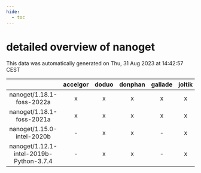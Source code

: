 ```yaml
---
hide:
  - toc
---
```


detailed overview of nanoget
============================


This data was automatically generated on Thu, 31 Aug 2023 at 14:42:57 CEST  

| |accelgor|doduo|donphan|gallade|joltik|skitty|swalot|victini|
| :---: | :---: | :---: | :---: | :---: | :---: | :---: | :---: | :---: |
|nanoget/1.18.1-foss-2022a|x|x|x|x|x|x|x|x|
|nanoget/1.18.1-foss-2021a|x|x|x|x|x|x|x|x|
|nanoget/1.15.0-intel-2020b|-|x|x|-|x|x|x|x|
|nanoget/1.12.1-intel-2019b-Python-3.7.4|-|x|x|-|x|x|-|x|
